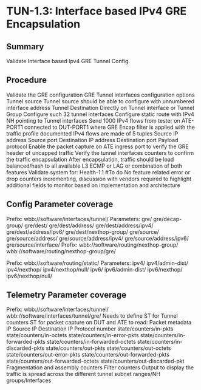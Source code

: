 # TUN-1.3: Interface based IPv4 GRE Encapsulation

## Summary

Validate Interface based Ipv4 GRE Tunnel Config.

## Procedure

Validate the GRE configuration
GRE Tunnel interfaces configuration options
Tunnel source
Tunnel source should be able to configure with unnumbered interface address
Tunnel Destination
Directly on Tunnel interface or Tunnel Group
Configure such 32 tunnel interfaces
Configure static route with IPv4 NH pointing to Tunnel interfaces
Send 1000 IPv4 flows from tester on ATE-PORT1 connected to DUT-PORT1 where GRE Encap filter is applied with the traffic profile documented
IPv4 flows are made of 5 tuples
Source IP address
Source port
Destination IP address
Destination port
Payload protocol
Enable the packet capture on ATE ingress port to verify the GRE header of uncapped traffic
Verify the tunnel interfaces counters to confirm the traffic encapsulation
After encapsulation, traffic should be load balanced/hash to all available L3 ECMP or LAG or combination of both features
Validate system for:
Health-1.1 #To do
No feature related error or drop counters incrementing, discussion with vendors required to highlight additional fields to monitor based on implementation and architecture

## Config Parameter coverage

Prefix: wbb://software/interfaces/tunnel/
Parameters:
gre/
gre/decap-group/
gre/dest/
gre/dest/address/
gre/dest/address/ipv4/
gre/dest/address/ipv6/
gre/dest/nexthop-group/
gre/source/
gre/source/address/
gre/source/address/ipv4/
gre/source/address/ipv6/
gre/source/interface/
Prefix:
wbb://software/routing/nexthop-group/
wbb://software/routing/nexthop-group/gre/

Prefix:
wbb://software/routing/static/
Parameters:
ipv4/
ipv4/admin-dist/
ipv4/nexthop/
ipv4/nexthop/null/
ipv6/
ipv6/admin-dist/
ipv6/nexthop/
ipv6/nexthop/null/

## Telemetry Parameter coverage

Prefix:
wbb://software/interfaces/tunnel/
wbb://software/interfaces/tunnel/gre/
Needs to define
ST for Tunnel counters
ST for packet capture on DUT and ATE to read:
Packet metadata
IP Source
IP Destination
IP Protocol number
state/counters/in-pkts
state/counters/in-octets
state/counters/in-error-pkts
state/counters/in-forwarded-pkts
state/counters/in-forwarded-octets
state/counters/in-discarded-pkts
state/counters/out-pkts
state/counters/out-octets
state/counters/out-error-pkts
state/counters/out-forwarded-pkts
state/counters/out-forwarded-octets
state/counters/out-discarded-pkt
Fragmentation and assembly counters Filter counters Output to display the traffic is spread across the different tunnel subnet ranges/NH groups/Interfaces